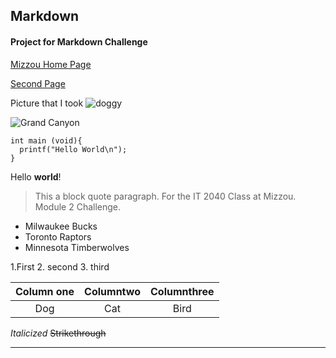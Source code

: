 ## Markdown
#### Project for Markdown Challenge

[Mizzou Home Page](https://missouri.edu/)

[Second Page](second.md)

Picture that I took
![doggy](https://user-images.githubusercontent.com/46941500/52158639-ec512400-265f-11e9-815a-22949714ee07.jpg)

![Grand Canyon ](https://www.nps.gov/grca/planyourvisit/images/0531fyp.jpg?maxwidth=650&autorotate=false)

``` 
int main (void){
  printf("Hello World\n");
}
```

Hello **world**!

> This a block quote paragraph.
>For the IT 2040 Class at Mizzou. 
>Module 2 Challenge. 

- Milwaukee Bucks
- Toronto Raptors
- Minnesota Timberwolves

1.First
2. second
 3. third

| Column one    | Columntwo | Columnthree |
| :------------:| :--------:| :-----------:|
| Dog | Cat| Bird |

*Italicized*
~~Strikethrough~~
___
